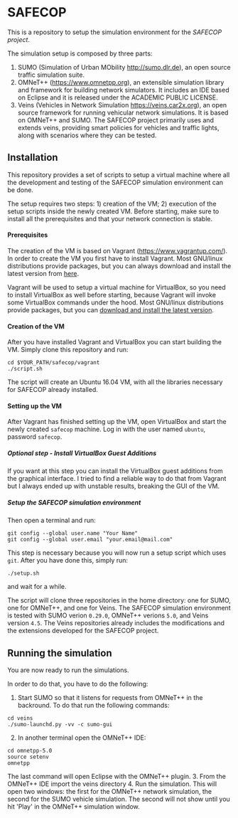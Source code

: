 # SAFECOP

This is a repository to setup the simulation environment for the *SAFECOP project*.

The simulation setup is composed by three parts:
1. SUMO (Simulation of Urban MObility http://sumo.dlr.de), an open source traffic simulation suite.
2. OMNeT++ (https://www.omnetpp.org), an extensible simulation library and framework for building network simulators. It includes an IDE based on Eclipse and it is released under the ACADEMIC PUBLIC LICENSE.
3. Veins (Vehicles in Network Simulation https://veins.car2x.org), an open source framework for running vehicular network simulations. It is based on OMNeT++ and SUMO. The SAFECOP project primarily uses and extends veins, providing smart policies for vehicles and traffic lights, along with scenarios where they can be tested.

## Installation

This repository provides a set of scripts to setup a virtual machine where all the development and testing of the SAFECOP simulation environment can be done.

The setup requires two steps: 1) creation of the VM; 2) execution of the setup scripts inside the newly created VM.
Before starting, make sure to install all the prerequisites and that your network connection is stable.

#### Prerequisites

The creation of the VM is based on Vagrant (https://www.vagrantup.com/).
In order to create the VM you first have to install Vagrant. Most GNU/linux distributions provide packages, but you can always download and install the latest version from [here](https://www.vagrantup.com/docs/installation/).

Vagrant will be used to setup a virtual machine for VirtualBox, so you need to install VirtualBox as well before starting, because Vagrant will invoke some VirtualBox commands under the hood.
Most GNU/linux distributions provide packages, but you can [download and install the latest version](https://www.virtualbox.org/wiki/Downloads).

#### Creation of the VM

After you have installed Vagrant and VirtualBox you can start building the VM. Simply clone this repository and run:

```shell
cd $YOUR_PATH/safecop/vagrant
./script.sh
```
The script will create an Ubuntu 16.04 VM, with all the libraries necessary for SAFECOP already installed.

#### Setting up the VM

After Vagrant has finished setting up the VM, open VirtualBox and start the newly created `safecop` machine.
Log in with the user named `ubuntu`, password `safecop`.

##### Optional step - Install VirtualBox Guest Additions
If you want at this step you can install the VirtualBox guest additions from the graphical interface. I tried to find a reliable way to do that from Vagrant but I always ended up with unstable results, breaking the GUI of the VM.

##### Setup the SAFECOP simulation environment
Then open a terminal and run:

```shell
git config --global user.name "Your Name"
git config --global user.email "your.email@mail.com"
```

This step is necessary because you will now run a setup script which uses `git`.
After you have done this, simply run:

```shell
./setup.sh
```

and wait for a while.

The script will clone three repositories in the home directory: one for SUMO, one for OMNeT++, and one for Veins.
The SAFECOP simulation environment is tested with SUMO verion `0.29.0`, OMNeT++ verions `5.0`, and Veins version `4.5`.
The Veins repositories already includes the modifications and the extensions developed for the SAFECOP project.

## Running the simulation

You are now ready to run the simulations.

In order to do that, you have to do the following:
1. Start SUMO so that it listens for requests from OMNeT++ in the backround. To do that run the following commands:
```shell
cd veins
./sumo-launchd.py -vv -c sumo-gui
```
2. In another terminal open the OMNeT++ IDE:
```shell
cd omnetpp-5.0
source setenv
omnetpp
```
The last command will open Eclipse with the OMNeT++ plugin.
3. From the OMNeT++ IDE import the veins directory
4. Run the simulation. This will open two windows: the first for the OMNeT++ network simulation, the second for the SUMO vehicle simulation. The second will not show until you hit 'Play' in the OMNeT++ simulation window.
